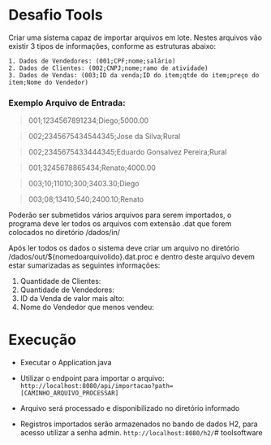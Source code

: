 # Desafio Tools

Criar uma sistema capaz de importar arquivos em lote. Nestes arquivos vão existir 3 tipos de
informações, conforme as estruturas abaixo:

    1. Dados de Vendedores: (001;CPF;nome;salário)
    2. Dados de Clientes: (002;CNPJ;nome;ramo de atividade)
    3. Dados de Vendas: (003;ID da venda;ID do item;qtde do item;preço do item;Nome do Vendedor)

### Exemplo Arquivo de Entrada:
>  001;1234567891234;Diego;5000.00

>  002;2345675434544345;Jose da Silva;Rural

>  002;2345675433444345;Eduardo Gonsalvez Pereira;Rural

>  001;3245678865434;Renato;4000.00

>  003;10;11010;300;3403.30;Diego

>  003;08;13410;540;2400.10;Renato

Poderão ser submetidos vários arquivos para serem importados, o programa deve ler todos os arquivos com extensão .dat que forem colocados no diretório /dados/in/

Após ler todos os dados o sistema deve criar um arquivo no diretório
/dados/out/${nomedoarquivolido}.dat.proc e dentro deste arquivo devem estar sumarizadas as seguintes
informações:
1. Quantidade de Clientes:
2. Quantidade de Vendedores:
3. ID da Venda de valor mais alto:
4. Nome do Vendedor que menos vendeu:

# Execução

  - Executar o Application.java
  - Utilizar o endpoint para importar o arquivo: 
	`http://localhost:8080/api/importacao?path=[CAMINHO_ARQUIVO_PROCESSAR]`
    
  - Arquivo será processado e disponibilizado no diretório informado
  - Registros importados serão armazenados no bando de dados H2, para acesso utilizar a senha admin.
	`http://localhost:8080/h2/`# toolsoftware
